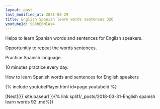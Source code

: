 ```yaml
---
layout: post
last_modified_at: 2021-03-29
title: English Spanish learn words sentences 326 
youtubeId: S8khE6NlWs4
---
```

 
 
Helps to learn Spanish words and sentences for English speakers.

Opportunitiy to repeat the words sentences. 

Practice Spanish language. 
 
10 minutes practice every day. 
 
How to learn Spanish words and sentences for English speakers 
 
{% include youtubePlayer.html id=page.youtubeId %}
 
 
[Next]({{ site.baseurl }}{% link  split1/_posts/2018-03-31-English spanish learn words 92 .md%})
 
